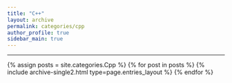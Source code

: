 ```yaml
---
title: "C++"
layout: archive
permalink: categories/cpp
author_profile: true
sidebar_main: true
---
```


<!-- 공백이 포함되어 있는 카테고리 이름의 경우 site.categories['a b c'] 이런식으로! -->

***

{% assign posts = site.categories.Cpp %}
{% for post in posts %} {% include archive-single2.html type=page.entries_layout %} {% endfor %}
